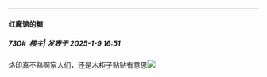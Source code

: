 ﻿
*****

####  红魔馆的糖  
##### 730#         楼主| 发表于 2025-1-9 16:51

烙印真不熟啊家人们，还是木柜子贴贴有意思<img src="https://p.sda1.dev/21/ee822fd8812c3ec7dcbce685178d17ca/image.jpg" referrerpolicy="no-referrer">

